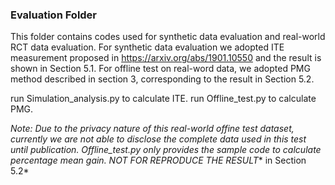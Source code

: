 
### Evaluation Folder
This folder contains codes used for synthetic data evaluation and real-world RCT data evaluation. 
For synthetic data evaluation we adopted ITE measurement proposed in https://arxiv.org/abs/1901.10550 
and the result is shown in Section 5.1. For offline test on real-word data, we adopted PMG method described in section 3,
corresponding to the result in Section 5.2.

  run Simulation_analysis.py to calculate ITE.
  run Offline_test.py to calculate PMG.

*Note: Due to the privacy nature of this real-world offine test dataset, currently we are not able to disclose the complete data used in this test until publication. Offline_test.py only provides the sample code to calculate percentage mean gain. NOT FOR REPRODUCE THE RESULT** in Section 5.2*
